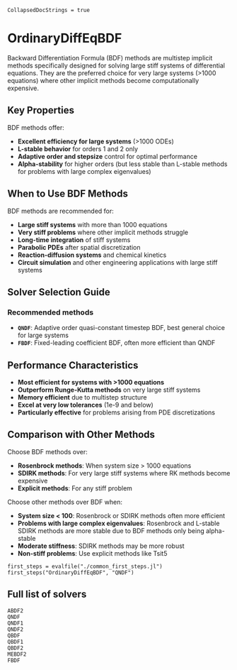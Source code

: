 ```@meta
CollapsedDocStrings = true
```

# OrdinaryDiffEqBDF

Backward Differentiation Formula (BDF) methods are multistep implicit methods specifically designed for solving large stiff systems of differential equations. They are the preferred choice for very large systems (>1000 equations) where other implicit methods become computationally expensive.

## Key Properties

BDF methods offer:

- **Excellent efficiency for large systems** (>1000 ODEs)
- **L-stable behavior** for orders 1 and 2 only
- **Adaptive order and stepsize** control for optimal performance
- **Alpha-stability** for higher orders (but less stable than L-stable methods for problems with large complex eigenvalues)

## When to Use BDF Methods

BDF methods are recommended for:

- **Large stiff systems** with more than 1000 equations
- **Very stiff problems** where other implicit methods struggle
- **Long-time integration** of stiff systems
- **Parabolic PDEs** after spatial discretization
- **Reaction-diffusion systems** and chemical kinetics
- **Circuit simulation** and other engineering applications with large stiff systems

## Solver Selection Guide

### Recommended methods
- **`QNDF`**: Adaptive order quasi-constant timestep BDF, best general choice for large systems
- **`FBDF`**: Fixed-leading coefficient BDF, often more efficient than QNDF

## Performance Characteristics

- **Most efficient for systems with >1000 equations**
- **Outperform Runge-Kutta methods** on very large stiff systems
- **Memory efficient** due to multistep structure
- **Excel at very low tolerances** (1e-9 and below)
- **Particularly effective** for problems arising from PDE discretizations

## Comparison with Other Methods

Choose BDF methods over:
- **Rosenbrock methods**: When system size > 1000 equations
- **SDIRK methods**: For very large stiff systems where RK methods become expensive  
- **Explicit methods**: For any stiff problem

Choose other methods over BDF when:
- **System size < 100**: Rosenbrock or SDIRK methods often more efficient
- **Problems with large complex eigenvalues**: Rosenbrock and L-stable SDIRK methods are more stable due to BDF methods only being alpha-stable
- **Moderate stiffness**: SDIRK methods may be more robust
- **Non-stiff problems**: Use explicit methods like Tsit5

```@eval
first_steps = evalfile("./common_first_steps.jl")
first_steps("OrdinaryDiffEqBDF", "QNDF")
```

## Full list of solvers

```@docs
ABDF2
QNDF
QNDF1
QNDF2
QBDF
QBDF1
QBDF2
MEBDF2
FBDF
```
